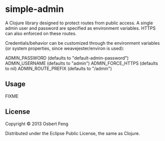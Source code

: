 # simple-admin

A Clojure library designed to protect routes from public access. A
single admin user and password are specified as environment variables.
HTTPS can also enforced on these routes.

Credentials/behavior can be customized through the environment
variables (or system properties, since weavejester/environ is used):

  ADMIN_PASSWORD (defaults to "default-admin-password")
  ADMIN_USERNAME (defaults to "admin")
  ADMIN_FORCE_HTTPS (defaults to nil)
  ADMIN_ROUTE_PREFIX (defaults to "/admin")

## Usage

FIXME

## License

Copyright © 2013 Osbert Feng

Distributed under the Eclipse Public License, the same as Clojure.
